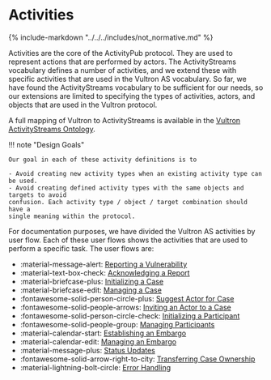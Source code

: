# Activities

{% include-markdown "../../../includes/not_normative.md" %}

Activities are the core of the ActivityPub protocol. They are used to
represent actions that are performed by actors. The ActivityStreams
vocabulary defines a number of activities, and we extend these with specific
activities that are used in the Vultron AS vocabulary. So far, we have found the
ActivityStreams vocabulary to be sufficient for our needs, so our extensions
are limited to specifying the types of activities, actors, and objects that
are used in the Vultron protocol.

A full mapping of Vultron to ActivityStreams is available in the
[Vultron ActivityStreams Ontology](../../../reference/ontology/vultron_as.md).

!!! note "Design Goals"

    Our goal in each of these activity definitions is to

    - Avoid creating new activity types when an existing activity type can be used.
    - Avoid creating defined activity types with the same objects and targets to avoid
    confusion. Each activity type / object / target combination should have a
    single meaning within the protocol.

For documentation purposes, we have divided the Vultron AS activities by user flow.
Each of these user flows shows the activities that are used to perform a specific
task. The user flows are:

<div class="grid cards" markdown>

- :material-message-alert: [Reporting a Vulnerability](./report_vulnerability.md)
- :material-text-box-check: [Acknowledging a Report](./acknowledge.md)
- :material-briefcase-plus: [Initializing a Case](./initialize_case.md)
- :material-briefcase-edit: [Managing a Case](./manage_case.md)
- :fontawesome-solid-person-circle-plus: [Suggest Actor for Case](./suggest_actor.md)
- :fontawesome-solid-people-arrows: [Inviting an Actor to a Case](./invite_actor.md)
- :fontawesome-solid-person-circle-check: [Initializing a Participant](./initialize_participant.md)
- :fontawesome-solid-people-group: [Managing Participants](./manage_participants.md)
- :material-calendar-start: [Establishing an Embargo](./establish_embargo.md)
- :material-calendar-edit: [Managing an Embargo](./manage_embargo.md)
- :material-message-plus: [Status Updates](./status_updates.md)
- :fontawesome-solid-arrow-right-to-city: [Transferring Case Ownership](./transfer_ownership.md)
- :material-lightning-bolt-circle: [Error Handling](./error.md)

</div>
